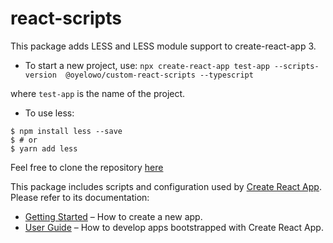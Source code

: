 # react-scripts

This package adds LESS and LESS module support to create-react-app 3.

- To start a new project, use:
```npx create-react-app test-app --scripts-version  @oyelowo/custom-react-scripts --typescript```

where ```test-app``` is the name of the project.

- To use less:
```
$ npm install less --save
$ # or
$ yarn add less
```

Feel free to clone the repository [here](https://github.com/Oyelowo/create-react-app)


This package includes scripts and configuration used by [Create React App](https://github.com/facebook/create-react-app).<br>
Please refer to its documentation:

- [Getting Started](https://facebook.github.io/create-react-app/docs/getting-started) – How to create a new app.
- [User Guide](https://facebook.github.io/create-react-app/) – How to develop apps bootstrapped with Create React App.

